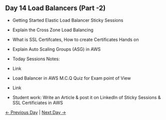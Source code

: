 ## Day 14 Load Balancers (Part -2)

 - Getting Started Elastic Load Balancer Sticky Sessions
 - Explain the Cross Zone Load Balancing
 - What is SSL Certifcates, How to create Certificates Hands on
 - Explain Auto Scaling Groups (ASG) in AWS
 - Today Sessions Notes:
 - Link
 - Load Balancer in AWS M.C.Q Quiz for Exam point of View
 - Link

  - Student work: Write an Article & post it on LinkedIn of Sticky Sessions & SSL Certificiates in AWS

 [← Previous Day](../day13/README.md) | [Next Day →](../day15/README.md)
